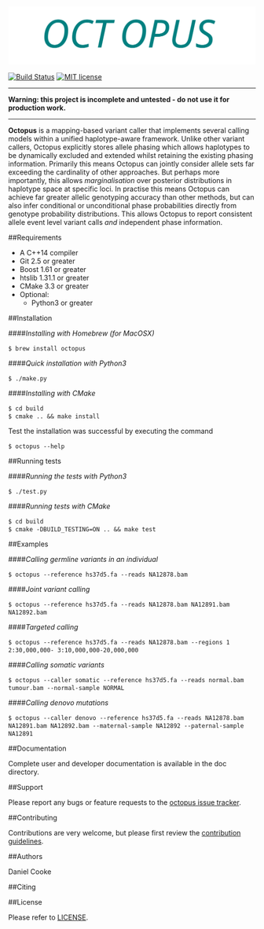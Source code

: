 ![Octopus logo](banner.svg)

[![Build Status](https://travis-ci.com/dancooke/octopus.svg?token=U9L3a7MWio2P3XpPT3JV&branch=master)](https://travis-ci.com/dancooke/octopus)
[![MIT license](http://img.shields.io/badge/license-MIT-brightgreen.svg)](http://opensource.org/licenses/MIT)

---

**Warning: this project is incomplete and untested - do not use it for production work.**

---

**Octopus** is a mapping-based variant caller that implements several calling models within a unified haplotype-aware framework. Unlike other variant callers, Octopus explicitly stores allele phasing which allows haplotypes to be dynamically excluded and extended whilst retaining the existing phasing information. Primarily this means Octopus can jointly consider allele sets far exceeding the cardinality of other approaches. But perhaps more importantly, this allows *marginalisation* over posterior distributions in haplotype space at specific loci. In practise this means Octopus can achieve far greater allelic genotyping accuracy than other methods, but can also infer conditional or unconditional phase probabilities directly from genotype probability distributions. This allows Octopus to report consistent allele event level variant calls *and* independent phase information.

##Requirements
* A C++14 compiler
* Git 2.5 or greater
* Boost 1.61 or greater
* htslib 1.31.1 or greater
* CMake 3.3 or greater
* Optional:
    * Python3 or greater

##Installation

####*Installing with Homebrew (for MacOSX)*
```shell
$ brew install octopus
```

####*Quick installation with Python3*
```shell
$ ./make.py
```

####*Installing with CMake*
```shell
$ cd build
$ cmake .. && make install
```

Test the installation was successful by executing the command 

```shell
$ octopus --help
```

##Running tests

####*Running the tests with Python3*
```shell
$ ./test.py
```

####*Running tests with CMake*
```shell
$ cd build
$ cmake -DBUILD_TESTING=ON .. && make test
```

##Examples

####*Calling germline variants in an individual*
```shell
$ octopus --reference hs37d5.fa --reads NA12878.bam
```

####*Joint variant calling*
```shell
$ octopus --reference hs37d5.fa --reads NA12878.bam NA12891.bam NA12892.bam
```

####*Targeted calling*
```shell
$ octopus --reference hs37d5.fa --reads NA12878.bam --regions 1 2:30,000,000- 3:10,000,000-20,000,000
```

####*Calling somatic variants*
```shell
$ octopus --caller somatic --reference hs37d5.fa --reads normal.bam tumour.bam --normal-sample NORMAL
```

####*Calling denovo mutations*
```shell
$ octopus --caller denovo --reference hs37d5.fa --reads NA12878.bam NA12891.bam NA12892.bam --maternal-sample NA12892 --paternal-sample NA12891
```

##Documentation

Complete user and developer documentation is available in the doc directory.

##Support

Please report any bugs or feature requests to the [octopus issue tracker](https://github.com/dancooke/octopus/issues).

##Contributing

Contributions are very welcome, but please first review the [contribution guidelines](CONTRIBUTING.md).

##Authors

Daniel Cooke

##Citing



##License

Please refer to [LICENSE](LICENSE).
